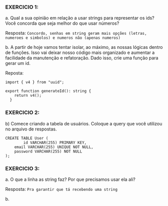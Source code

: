 ### EXERCICIO 1: 

a. Qual a sua opinião em relação a usar strings para representar os ids? Você concorda que seja melhor do que usar números?

Resposta: ``` Concordo, senhas em string geram mais opções (letras, numeroes e simbolos) e numeros não (apenas numeros) ```

b. A partir de hoje vamos tentar isolar, ao máximo, as nossas lógicas dentro de funções. Isso vai deixar nosso código mais organizado e aumentar a facilidade da manutenção e refatoração. Dado isso, crie uma função para gerar um id.

Reposta: 
```
import { v4 } from "uuid";

export function generateId(): string {
    return v4();
  }
``` 

### EXERCICIO 2: 

b)  Comece criando a tabela de usuários. Coloque a query que você utilizou no arquivo de respostas.

```
CREATE TABLE User (
		id VARCHAR(255) PRIMARY KEY,
    email VARCHAR(255) UNIQUE NOT NULL,
    password VARCHAR(255) NOT NULL
);
```


### EXERCICIO 3: 

a. O que a linha as string faz? Por que precisamos usar ela ali? 

Resposta:   ``` Pra garantir que tá recebendo uma string ```

b.

